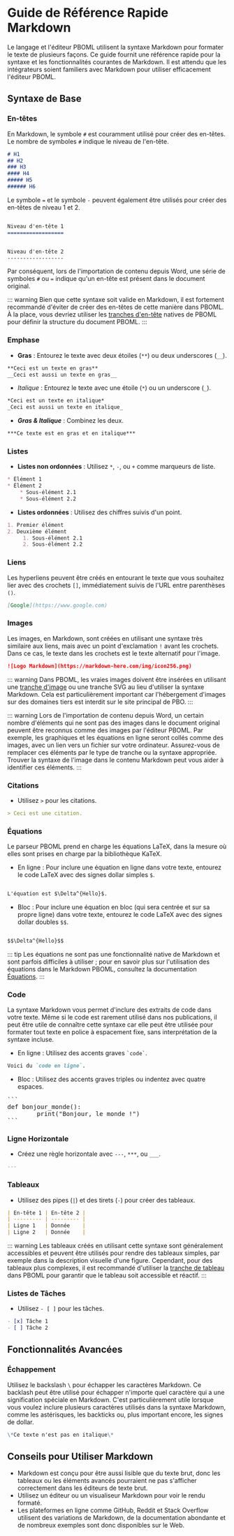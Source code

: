 # Guide de Référence Rapide Markdown

Le langage et l'éditeur PBOML utilisent la syntaxe Markdown pour formater le texte de plusieurs façons. Ce guide fournit une référence rapide pour la syntaxe et les fonctionnalités courantes de Markdown. Il est attendu que les intégrateurs soient familiers avec Markdown pour utiliser efficacement l'éditeur PBOML.

## Syntaxe de Base

### En-têtes

En Markdown, le symbole `#` est couramment utilisé pour créer des en-têtes. Le nombre de symboles `#` indique le niveau de l'en-tête.

```markdown
# H1
## H2
### H3
#### H4
##### H5
###### H6
```

Le symbole `=` et le symbole `-` peuvent également être utilisés pour créer des en-têtes de niveau 1 et 2.

```markdown

Niveau d'en-tête 1
==================


Niveau d'en-tête 2
------------------
```

Par conséquent, lors de l'importation de contenu depuis Word, une série de symboles `#` ou `=` indique qu'un en-tête est présent dans le document original.

::: warning
Bien que cette syntaxe soit valide en Markdown, il est fortement recommandé d'éviter de créer des en-têtes de cette manière dans PBOML. À la place, vous devriez utiliser les [tranches d'en-tête](./headings.html) natives de PBOML pour définir la structure du document PBOML.
:::

### Emphase

- **Gras** : Entourez le texte avec deux étoiles (`**`) ou deux underscores (`__`).

```markdown
**Ceci est un texte en gras**
__Ceci est aussi un texte en gras__
```

- *Italique* : Entourez le texte avec une étoile (`*`) ou un underscore (`_`).

```markdown
*Ceci est un texte en italique*
_Ceci est aussi un texte en italique_
```

- ***Gras & Italique*** : Combinez les deux.

```markdown
***Ce texte est en gras et en italique***
```

### Listes
- **Listes non ordonnées** : Utilisez `*`, `-`, ou `+` comme marqueurs de liste.

```markdown
* Élément 1
* Élément 2
    * Sous-élément 2.1
    * Sous-élément 2.2
```

- **Listes ordonnées** : Utilisez des chiffres suivis d'un point.

```markdown
1. Premier élément
2. Deuxième élément
     1. Sous-élément 2.1
     2. Sous-élément 2.2
```

### Liens
Les hyperliens peuvent être créés en entourant le texte que vous souhaitez lier avec des crochets `[]`, immédiatement suivis de l'URL entre parenthèses `()`.

```markdown
[Google](https://www.google.com)
```

### Images

Les images, en Markdown, sont créées en utilisant une syntaxe très similaire aux liens, mais avec un point d'exclamation `!` avant les crochets. Dans ce cas, le texte dans les crochets est le texte alternatif pour l'image.

```markdown
![Logo Markdown](https://markdown-here.com/img/icon256.png)
```
::: warning
Dans PBOML, les vraies images doivent être insérées en utilisant une [tranche d'image](./images.html) ou une tranche SVG au lieu d'utiliser la syntaxe Markdown. Cela est particulièrement important car l'hébergement d'images sur des domaines tiers est interdit sur le site principal de PBO.
:::

::: warning
Lors de l'importation de contenu depuis Word, un certain nombre d'éléments qui ne sont pas des images dans le document original peuvent être reconnus comme des images par l'éditeur PBOML. Par exemple, les graphiques et les équations en ligne seront collés comme des images, avec un lien vers un fichier sur votre ordinateur. Assurez-vous de remplacer ces éléments par le type de tranche ou la syntaxe appropriée. Trouver la syntaxe de l'image dans le contenu Markdown peut vous aider à identifier ces éléments.
:::

### Citations
- Utilisez `>` pour les citations.

```markdown
> Ceci est une citation.
```

### Équations

Le parseur PBOML prend en charge les équations LaTeX, dans la mesure où elles sont prises en charge par la bibliothèque KaTeX.

- En ligne : Pour inclure une équation en ligne dans votre texte, entourez le code LaTeX avec des signes dollar simples `$`.

```markdown

L'équation est $\Delta^{Hello}$.

```


- Bloc : Pour inclure une équation en bloc (qui sera centrée et sur sa propre ligne) dans votre texte, entourez le code LaTeX avec des signes dollar doubles `$$`.

```markdown

$$\Delta^{Hello}$$

```

::: tip
Les équations ne sont pas une fonctionnalité native de Markdown et sont parfois difficiles à utiliser ; pour en savoir plus sur l'utilisation des équations dans le Markdown PBOML, consultez la documentation [Équations](./equations.html).
:::

### Code

La syntaxe Markdown vous permet d'inclure des extraits de code dans votre texte. Même si le code est rarement utilisé dans nos publications, il peut être utile de connaître cette syntaxe car elle peut être utilisée pour formater tout texte en police à espacement fixe, sans interprétation de la syntaxe incluse.

- En ligne : Utilisez des accents graves `` `code` ``.

```markdown
Voici du `code en ligne`.
```

- Bloc : Utilisez des accents graves triples ou indentez avec quatre espaces.

<pre markdown="1">
```
def bonjour_monde():
        print("Bonjour, le monde !")
```
</pre>

### Ligne Horizontale
- Créez une règle horizontale avec `---`, `***`, ou `___`.

```markdown
---
```

### Tableaux
- Utilisez des pipes (`|`) et des tirets (`-`) pour créer des tableaux.

```markdown
| En-tête 1 | En-tête 2 |
| --------- | --------- |
| Ligne 1   | Donnée    |
| Ligne 2   | Donnée    |
```

::: warning
Les tableaux créés en utilisant cette syntaxe sont généralement accessibles et peuvent être utilisés pour rendre des tableaux simples, par exemple dans la description visuelle d'une figure. Cependant, pour des tableaux plus complexes, il est recommandé d'utiliser la [tranche de tableau](./tables.html) dans PBOML pour garantir que le tableau soit accessible et réactif.
:::

### Listes de Tâches
- Utilisez `- [ ]` pour les tâches.

```markdown
- [x] Tâche 1
- [ ] Tâche 2
```

## Fonctionnalités Avancées

### Échappement

Utilisez le backslash `\` pour échapper les caractères Markdown. Ce backlash peut être utilisé pour échapper n'importe quel caractère qui a une signification spéciale en Markdown. C'est particulièrement utile lorsque vous voulez inclure plusieurs caractères utilisés dans la syntaxe Markdown, comme les astérisques, les backticks ou, plus important encore, les signes de dollar.

```markdown
\*Ce texte n'est pas en italique\*
```

## Conseils pour Utiliser Markdown

- Markdown est conçu pour être aussi lisible que du texte brut, donc les tableaux ou les éléments avancés pourraient ne pas s'afficher correctement dans les éditeurs de texte brut.
- Utilisez un éditeur ou un visualiseur Markdown pour voir le rendu formaté.
- Les plateformes en ligne comme GitHub, Reddit et Stack Overflow utilisent des variations de Markdown, de la documentation abondante et de nombreux exemples sont donc disponibles sur le Web.